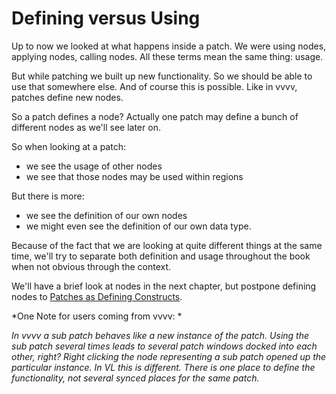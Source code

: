# Defining versus Using

Up to now we looked at what happens inside a patch. We were using nodes, applying nodes, calling nodes. All these terms mean the same thing: usage.

But while patching we built up new functionality. So we should be able to use that somewhere else. And of course this is possible. Like in vvvv, patches define new nodes.

So a patch defines a node? Actually one patch may define a bunch of different nodes as we'll see later on.

So when looking at a patch: 
* we see the usage of other nodes 
* we see that those nodes may be used within regions

But there is more:
* we see the definition of our own nodes 
* we might even see the definition of our own data type. 
 
Because of the fact that we are looking at quite different things at the same time, we'll try to separate both definition and usage throughout the book when not obvious through the context.

We'll have a brief look at nodes in the next chapter, but postpone defining nodes to [Patches as Defining Constructs](patches.md).

*One Note for users coming from vvvv: *

*In vvvv a sub patch behaves like a new instance of the patch. Using the sub patch several times leads to several patch windows docked into each other, right? Right clicking the node representing a sub patch opened up the particular instance. In VL this is different. There is one place to define the functionality, not several synced places for the same patch.*